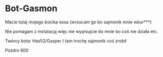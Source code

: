 # Bot-Gasmon

Macie tutaj mojego bocika essa (wrzucam go bo sajmonik mnie wkur***) 

Nie pomagam z instalacją więc nie wypisujcie do mnie bo coś nie działa etc.

Twórcy bota:
Has52/Gasper
I tam trochę sajmonik coś zrobił 

Pozdro 600
